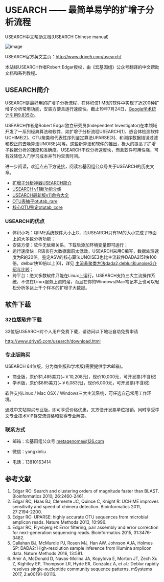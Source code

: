 # USEARCH —— 最简单易学的扩增子分析流程

USEARCH中文帮助文档(USEARCH Chinese manual)

![image](http://www.drive5.com/banner/usearch_home.jpg)

USEARCH官方英文主页：http://www.drive5.com/usearch/

本站经USEARCH作者Robert Edgar授权，由《宏基因组》公众号翻译的中文帮助文档和系列教程。


## USEARCH简介

USEARCH是最好用的扩增子分析流程，在体积仅1 MB的软件中实现了近200种扩增子分析常用功能，安装方便且运行速度快。截止19年7月24日，[Google学术统计引用9,835次](https://scholar.google.com/citations?user=RzVMRc0AAAAJ&hl=en)。

USEARCH作者是Robert Edgar独立研究员(Independent Investigator)在本领域开发了一系列经典算法和软件，如扩增子分析流程USEARCH[1]、嵌合体检测软件UCHIME[2]、OTU聚类和代表性序列鉴定算法UPARSE[3]、和测序数据错误过滤和校正的去噪算法UNOISE[4]等。这些新算法和软件的推出，极大的提高了扩增子数据分析的速度和准确度。USEARCH不仅分析速度快，而且软件可用性强，可有效降低入门学习成本并节约宝贵时间。

进一步阅读，欢迎点击下方链接，阅读宏基因组公众号关于USEARCH的历史文章。

- [扩增子分析神器USEARCH简介](http://mp.weixin.qq.com/s/oJDfShs7gXCkOzYfa_winQ)
- [USEARCH v11新功能介绍](https://mp.weixin.qq.com/s/QH9nfISLEhSeem3eyUDRFQ) 
- [USEARCH最新版v11命令大全](https://mp.weixin.qq.com/s/x0_cuEpldcl4KDvqPLm8yw) 
- [OTU表抽平otutab_rare](https://mp.weixin.qq.com/s/5gCzizOwfl2kme7TxWjz4Q) 
- [核心OTU鉴定otutab_core](https://mp.weixin.qq.com/s/48QqyY5pRW2WZn_gnOX0Xg)

### USEARCH的优点

- 体积小巧：QIIME系统软件大小上G，而USEARCH只有1M的大小完成了市面上的大多数分析功能；
- 安装方便：软件无依赖关系，下载后添加环境变量即可运行；
- 运行速度快：R语言在大数据面前太低效，USEARCH采用C编写，数据处理速度为R的20倍。鉴定ASV的核心算法UNOISE3也比主流软件DADA2[5]快100倍，delbur快10倍以上[6]，详见 [主流非聚类方法dada2,deblur和unoise3介绍与比较](http://mp.weixin.qq.com/s/hU4AavhMQcebNhBtMUg1tw)；
- 跨平台：绝大多数软件只能在Linux上运行。USEARCH支持三大主流操作系统，不仅在Linux服务上跑的溜，而且在你的Windows/Mac笔记本上也可以轻松分析多达上千个样本的扩增子大数据。

## 软件下载

### 32位版软件下载

32位版USEARCH对个人用户免费下载，请访问以下地址自助免费申请

http://www.drive5.com/usearch/download.html

### 专业版购买

USEARCH 64位版，分为商业版和学术版(需要提供学术邮箱)。

- 商业版，原价$1,485美刀(~￥10,208元)，现价10,000元，可开发票(不含税)
- 学术版，原价$885美刀(~￥6,083元)，现价6,000元，可开发票(不含税)

软件支持Linux / Mac OSX / Windows三大主流系统，可任选自己常用工作环境。

通过中文站购买专业版，即可享受价格优惠，又方便开发票单位报销，同时享受中文专业技术VIP群交流资格和获得专业解答。

### 联系方式

- 邮箱：宏基因组公众号 metagenome@126.com

- 微信：yongxinliu

- 电话：13810163414

## 参考文献

1. Edgar RC: Search and clustering orders of magnitude faster than BLAST. Bioinformatics 2010, 26:2460-2461.
2. Edgar RC, Haas BJ, Clemente JC, Quince C, Knight R: UCHIME improves sensitivity and speed of chimera detection. Bioinformatics 2011, 27:2194-2200.
3. Edgar RC: UPARSE: highly accurate OTU sequences from microbial amplicon reads. Nature Methods 2013, 10:996.
4. Edgar RC, Flyvbjerg H: Error filtering, pair assembly and error correction for next-generation sequencing reads. Bioinformatics 2015, 31:3476-3482.
5. Callahan BJ, McMurdie PJ, Rosen MJ, Han AW, Johnson AJA, Holmes SP: DADA2: High-resolution sample inference from Illumina amplicon data. Nature Methods 2016, 13:581.
6. Amir A, McDonald D, Navas-Molina JA, Kopylova E, Morton JT, Zech Xu Z, Kightley EP, Thompson LR, Hyde ER, Gonzalez A, et al.: Deblur rapidly resolves single-nucleotide community sequence patterns. mSystems 2017, 2:e00191-00116.

